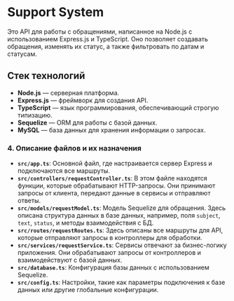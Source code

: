 # Support System

Это API для работы с обращениями, написанное на Node.js с использованием Express.js и TypeScript. Оно позволяет создавать обращения, изменять их статус, а также фильтровать по датам и статусам.

## Стек технологий

- **Node.js** — серверная платформа.
- **Express.js** — фреймворк для создания API.
- **TypeScript** — язык программирования, обеспечивающий строгую типизацию.
- **Sequelize** — ORM для работы с базой данных.
- **MySQL** — база данных для хранения информации о запросах.

### 4. **Описание файлов и их назначения**

- **`src/app.ts`**: Основной файл, где настраивается сервер Express и подключаются все маршруты.
- **`src/controllers/requestController.ts`**: В этом файле находятся функции, которые обрабатывают HTTP-запросы. Они принимают запросы от клиента, передают данные в сервисы и отправляют ответы.
- **`src/models/requestModel.ts`**: Модель Sequelize для обращения. Здесь описана структура данных в базе данных, например, поля `subject`, `text`, `status`, и методы взаимодействия с БД.
- **`src/routes/requestRoutes.ts`**: Здесь описаны все маршруты для API, которые отправляют запросы в контроллеры для обработки.
- **`src/services/requestService.ts`**: Сервисы отвечают за бизнес-логику приложения. Они обрабатывают запросы от контроллеров и взаимодействуют с базой данных.
- **`src/database.ts`**: Конфигурация базы данных с использованием Sequelize.
- **`src/config.ts`**: Настройки, такие как параметры подключения к базе данных или другие глобальные конфигурации.